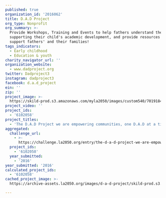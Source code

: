 ```yaml
---
published: true
organization_id: '2016062'
title: D.A.D Project
org_type: Nonprofit
org_summary: >-
  Provide Workshops, Training and Events to help fathers understand the value of
  supporting their child's academic development, and provide resources that
  support fathers' and their families!
tags_indicators:
  - Early childhood
  - Education & youth
charity_navigator_url: ''
organization_website:
  - www.dadproject.org
twitter: Dadproject3
instagram: dadproject3
facebook: d.a.d_project
ein: ''
zip: ''
project_image: >-
  https://skild-prod.s3.amazonaws.com/myla2050/images/custom540/7019184355741-team90.jpg
project_video: ''
project_ids:
  - '6102058'
project_titles:
  - 'The D.A.D Project we are empowering communities, one D.A.D at a time!'
aggregated:
  challenge_url:
    - >-
      https://challenge.la2050.org/entry/the-d-a-d-project-we-are-empowering-communities-one-d-a-d-at-a-time!
  project_ids:
    - '6102058'
  year_submitted:
    - '2016'
year_submitted: '2016'
calculated_project_ids:
  - '6102058'
cached_project_image: >-
  https://archive-assets.la2050.org/images/d-a-d-project/skild-prod.s3.amazonaws.com/myla2050/images/custom540/7019184355741-team90.jpg

---
```

